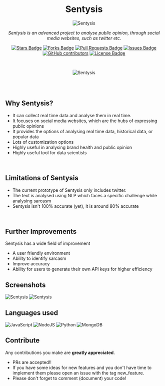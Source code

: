 <h1 align="center">Sentysis</h1>
<p align="center">
  <img src="https://encrypted-tbn0.gstatic.com/images?q=tbn:ANd9GcTn04sf681iSseKDOxvBXvzS1B7YwPWnYufEg&usqp=CAU.png" alt = "Sentysis"/>
</p>
<p align="center"><i>Sentysis is an advanced project to analyse public opinion, through social media websites, such as twitter etc.</i></p>
<p align="center">
  <a href="https://github.com/4RCAN3/Sentysis/stargazers"><img src="https://img.shields.io/github/stars/4RCAN3/Sentysis" alt="Stars Badge"/></a>
<a href="https://github.com/4RCAN3/Sentysis/network/members"><img src="https://img.shields.io/github/forks/4RCAN3/Sentysis" alt="Forks Badge"/></a>
<a href="https://github.com/4RCAN3/Sentysis/pulls"><img src="https://img.shields.io/github/issues-pr/4RCAN3/Sentysis" alt="Pull Requests Badge"/></a>
<a href="https://github.com/4RCAN3/Sentysis/issues"><img src="https://img.shields.io/github/issues/4RCAN3/Sentysis" alt="Issues Badge"/></a>
<a href="https://github.com/4RCAN3/Sentysis/graphs/contributors"><img alt="GitHub contributors" src="https://img.shields.io/github/contributors/4RCAN3/Sentysis?color=2b9348"></a>
<a href="https://github.com/4RCAN3/Sentysis/blob/master/LICENSE"><img src="https://img.shields.io/github/license/4RCAN3/Sentysis?color=2b9348" alt="License Badge"/></a>
</p>
<br>

<p align="center"><img src="https://cdn.discordapp.com/attachments/875056414932996106/895986237473689650/unknown.png" alt="Sentysis"></p>
<br><br>

 ## Why Sentysis?
- It can collect real time data and analyse them in real time.
- It focuses on social media websites, which are the hubs of expressing public opinions
- It provides the options of analysing real time data, historical data, or popular data
- Lots of customization options
- Highly useful in analysing brand health and public opinion
- Highly useful tool for data scientists
<br>

## Limitations of Sentysis
- The current prototype of Sentysis only includes twitter.
- The text is analysed using NLP which faces a specific challenge while analysing sarcasm
- Sentysis isn't 100% accurate (yet), it is around 80% accurate
<br>

## Further Improvements
Sentysis has a wide field of improvement
- A user friendly environment
- Ability to identify sarcasm
- Improve accuracy
- Ability for users to generate their own API keys for higher efficiency


## Screenshots
<img src="https://media.discordapp.net/attachments/653164594721718273/896068001764352000/536a79d3-cf7a-46e9-b0b4-db688ea4a6df.png" alt = "Sentysis"/>
<img src="https://media.discordapp.net/attachments/653164594721718273/896067859841691679/758d6460-6981-43f7-bdd6-85cb1aa817ae.png" alt = "Sentysis"/>

## Languages used
![JavaScript](https://img.shields.io/badge/javascript-%23323330.svg?style=for-the-badge&logo=javascript&logoColor=%23F7DF1E)
![NodeJS](https://img.shields.io/badge/node.js-6DA55F?style=for-the-badge&logo=node.js&logoColor=white)
![Python](https://img.shields.io/badge/python-3670A0?style=for-the-badge&logo=python&logoColor=ffdd54)
![MongoDB](https://img.shields.io/badge/MongoDB-%234ea94b.svg?style=for-the-badge&logo=mongodb&logoColor=white)

## Contribute
Any contributions you make are **greatly appreciated**.

- PRs are accepted!!
- If you have some ideas for new features and you don't have time to implement them please open an issue with the tag new_feature.
- Please don't forget to comment (document) your code!

